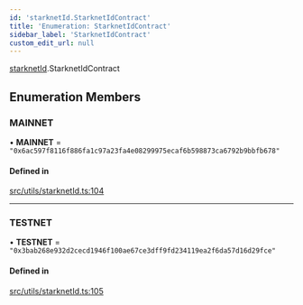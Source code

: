 ```yaml
---
id: 'starknetId.StarknetIdContract'
title: 'Enumeration: StarknetIdContract'
sidebar_label: 'StarknetIdContract'
custom_edit_url: null
---
```


[starknetId](../namespaces/starknetId.md).StarknetIdContract

## Enumeration Members

### MAINNET

• **MAINNET** = `"0x6ac597f8116f886fa1c97a23fa4e08299975ecaf6b598873ca6792b9bbfb678"`

#### Defined in

[src/utils/starknetId.ts:104](https://github.com/starknet-io/starknet.js/blob/v5.29.0/src/utils/starknetId.ts#L104)

---

### TESTNET

• **TESTNET** = `"0x3bab268e932d2cecd1946f100ae67ce3dff9fd234119ea2f6da57d16d29fce"`

#### Defined in

[src/utils/starknetId.ts:105](https://github.com/starknet-io/starknet.js/blob/v5.29.0/src/utils/starknetId.ts#L105)
